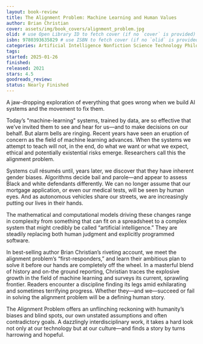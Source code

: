 ```yaml
---
layout: book-review
title: The Alignment Problem: Machine Learning and Human Values
author: Brian Christian
cover: assets/img/book_covers/alignment_problem.jpg
olid: # use Open Library ID to fetch cover (if no `cover` is provided)
isbn: 9780393635829 # use ISBN to fetch cover (if no `olid` is provided, dashes are optional)
categories: Artificial Intelligence Nonfiction Science Technology Philosophy Computer Science
tags: 
started: 2025-01-26
finished: 
released: 2021
stars: 4.5
goodreads_review: 
status: Nearly Finished
---
```


A jaw-dropping exploration of everything that goes wrong when we build AI systems and the movement to fix them.

Today’s "machine-learning" systems, trained by data, are so effective that we’ve invited them to see and hear for us—and to make decisions on our behalf. But alarm bells are ringing. Recent years have seen an eruption of concern as the field of machine learning advances. When the systems we attempt to teach will not, in the end, do what we want or what we expect, ethical and potentially existential risks emerge. Researchers call this the alignment problem.

Systems cull résumés until, years later, we discover that they have inherent gender biases. Algorithms decide bail and parole—and appear to assess Black and white defendants differently. We can no longer assume that our mortgage application, or even our medical tests, will be seen by human eyes. And as autonomous vehicles share our streets, we are increasingly putting our lives in their hands.

The mathematical and computational models driving these changes range in complexity from something that can fit on a spreadsheet to a complex system that might credibly be called “artificial intelligence.” They are steadily replacing both human judgment and explicitly programmed software.

In best-selling author Brian Christian’s riveting account, we meet the alignment problem’s “first-responders,” and learn their ambitious plan to solve it before our hands are completely off the wheel. In a masterful blend of history and on-the ground reporting, Christian traces the explosive growth in the field of machine learning and surveys its current, sprawling frontier. Readers encounter a discipline finding its legs amid exhilarating and sometimes terrifying progress. Whether they—and we—succeed or fail in solving the alignment problem will be a defining human story.

The Alignment Problem offers an unflinching reckoning with humanity’s biases and blind spots, our own unstated assumptions and often contradictory goals. A dazzlingly interdisciplinary work, it takes a hard look not only at our technology but at our culture—and finds a story by turns harrowing and hopeful.
